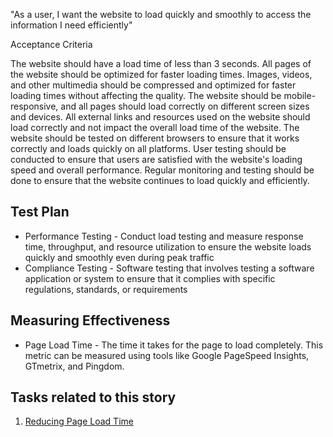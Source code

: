 "As a user, I want the website to load quickly and smoothly to access the information I need efficiently"

Acceptance Criteria

The website should have a load time of less than 3 seconds.
All pages of the website should be optimized for faster loading times.
Images, videos, and other multimedia should be compressed and optimized for faster loading times without affecting the quality.
The website should be mobile-responsive, and all pages should load correctly on different screen sizes and devices.
All external links and resources used on the website should load correctly and not impact the overall load time of the website.
The website should be tested on different browsers to ensure that it works correctly and loads quickly on all platforms.
User testing should be conducted to ensure that users are satisfied with the website's loading speed and overall performance.
Regular monitoring and testing should be done to ensure that the website continues to load quickly and efficiently.

## Test Plan
* Performance Testing - Conduct load testing and measure response time, throughput, and resource utilization to ensure the website loads quickly and smoothly even during peak traffic
* Compliance Testing - Software testing that involves testing a software application or system to ensure that it complies with specific regulations, standards, or requirements

## Measuring Effectiveness
* Page Load Time - The time it takes for the page to load completely. This metric can be measured using tools like Google PageSpeed Insights, GTmetrix, and Pingdom.

## Tasks related to this story
1. [Reducing Page Load Time](task_2_1.md)
